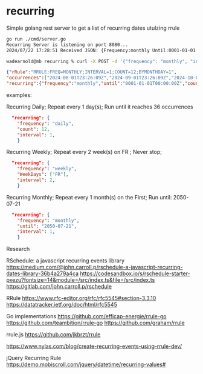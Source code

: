 # recurring

Simple golang rest server to get a list of recurring dates utulzing rrule 

```bash
go run ./cmd/server.go 
Recurring Server is listening on port 8080...
2024/07/22 17:28:51 Received JSON: {Frequency:monthly Until:0001-01-01 00:00:00 +0000 UTC Count:12 WeekDays:[] Interval:1 Month:0 Pos:0 Day:1}
```

```bash
wadearnold@mb recurring % curl -X POST -d '{"frequency": "monthly", "interval": 1, "day": 1, "count":12}' http://localhost:8080/recurrings
```
```json
{"rRule":"RRULE:FREQ=MONTHLY;INTERVAL=1;COUNT=12;BYMONTHDAY=1",
"occurrences":["2024-08-01T23:26:09Z","2024-09-01T23:26:09Z","2024-10-01T23:26:09Z","2024-11-01T23:26:09Z","2024-12-01T23:26:09Z","2025-01-01T23:26:09Z","2025-02-01T23:26:09Z","2025-03-01T23:26:09Z","2025-04-01T23:26:09Z","2025-05-01T23:26:09Z","2025-06-01T23:26:09Z","2025-07-01T23:26:09Z"],
"recurring":{"frequency":"monthly","until":"0001-01-01T00:00:00Z","count":12,"interval":1,"day":1}}
```


examples: 

Recurring Daily; Repeat every 1 day(s); Run until it reaches 36 occurrences
```json
  "recurring": {
    "frequency": "daily",
    "count": 12,
    "interval": 1,
    }
```

Recurring Weekly; Repeat every 2 week(s) on FR ; Never stop;
```json
  "recurring": {
    "frequency": "weekly",
    "WeekDays": ["FR"],
    "interval": 2,
    }
```

Recurring Monthly; Repeat every 1 month(s) on the First; Run until: 2050-07-21
```json
  "recurring": {
    "frequency": "monthly",
    "until": "2050-07-21",
    "interval": 1,
    }
```

Research 

RSchedule: a javascript recurring events library 
https://medium.com/@john.carroll.p/rschedule-a-javascript-recurring-dates-library-36b4a279a4ca
https://codesandbox.io/s/rschedule-starter-pxezu?fontsize=14&module=/src/index.ts&file=/src/index.ts
https://gitlab.com/john.carroll.p/rschedule

RRule 
https://www.rfc-editor.org/rfc/rfc5545#section-3.3.10
https://datatracker.ietf.org/doc/html/rfc5545

Go implementations 
https://github.com/efficap-energie/rrule-go
https://github.com/teambition/rrule-go
https://github.com/graham/rrule

rrule.js 
https://github.com/jkbrzt/rrule

https://www.nylas.com/blog/create-recurring-events-using-rrule-dev/


jQuery Recurring Rule 
https://demo.mobiscroll.com/jquery/datetime/recurring-values#

